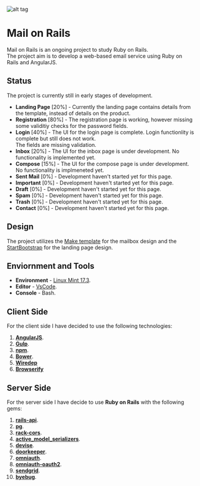 ![alt tag](https://github.com/HikaruJ/Mail_on_Rails/blob/master/Mail_on_Rails_logo_small.png)

# Mail on Rails
Mail on Rails is an ongoing project to study Ruby on Rails.  
The project aim is to develop a web-based email service using Ruby on Rails and AngularJS.  

## Status
The project is currently still in early stages of development.
- **Landing Page** [20%] - Currently the landing page contains details from the template, instead of details on the product.
- **Registration** [80%] - The registration page is working, however missing some validitiy checks for the password fields.
- **Login** [40%] - The UI for the login page is complete. Login functionlity is complete but still does not work.  
The fields are missing validation.   
- **Inbox** [20%] - The UI for the inbox page is under development. No functionality is implemented yet.
- **Compose** [15%] - The UI for the compose page is under development. No functionality is implmeneted yet.
- **Sent Mail** [0%] - Development haven't started yet for this page.  
- **Important** [0%] - Development haven't started yet for this page.  
- **Draft** [0%] - Development haven't started yet for this page.  
- **Spam** [0%] - Development haven't started yet for this page.  
- **Trash** [0%] - Development haven't started yet for this page.  
- **Contact** [0%] - Development haven't started yet for this page.  

## Design
The project utilizes the [Make template](https://themeforest.net/item/make-admin-template-builder-html-angularjs/10511387?s_rank=4) for the mailbox design and the [StartBootstrap](https://startbootstrap.com/template-overviews/landing-page/) for the landing page design.

## Enviornment and Tools
- **Environment** - [Linux Mint 17.3](https://www.linuxmint.com/edition.php?id=204).  
- **Editor** - [VsCode](https://code.visualstudio.com/).  
- **Console** - Bash.  

## Client Side
For the client side I have decided to use the following technologies:  
1. [**AngularJS**](https://angularjs.org/).  
2. [**Gulp**](https://github.com/gulpjs/gulp).  
3. [**npm**](https://github.com/npm/npm).  
4. [**Bower**](https://github.com/bower/bower).   
5. [**Wiredep**](https://github.com/taptapship/wiredep)  
5. [**Browserify**](https://github.com/substack/node-browserify)  

## Server Side
For the server side I have decide to use **Ruby on Rails** with the following gems:  
1. [**rails-api**](https://github.com/rails-api/rails-api).  
2. [**pg**](https://github.com/ged/ruby-pg).  
3. [**rack-cors**](https://github.com/cyu/rack-cors).  
4. [**active_model_serializers**](https://github.com/rails-api/active_model_serializers).  
5. [**devise**](https://github.com/plataformatec/devise).  
6. [**doorkeeper**](https://github.com/doorkeeper-gem/doorkeeper).  
7. [**omniauth**](https://github.com/omniauth/omniauth).  
8. [**omniauth-oauth2**](https://github.com/intridea/omniauth-oauth2).  
9. [**sendgrid**](https://github.com/sendgrid/sendgrid-ruby).  
10. [**byebug**](https://github.com/deivid-rodriguez/byebug).  
